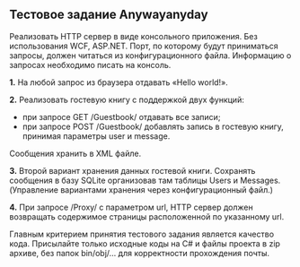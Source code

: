 ## Тестовое задание Anywayanyday

Реализовать HTTP сервер в виде консольного приложения. Без использования WCF, ASP.NET.
Порт, по которому будут приниматься запросы, должен читаться из конфигурационного файла. Информацию о запросах необходимо писать на консоль.

**1.** На любой запрос из браузера отдавать «Hello world!».

**2.** Реализовать гостевую книгу с поддержкой двух функций:

* при запросе GET /Guestbook/ отдавать все записи;
* при запросе POST /Guestbook/ добавлять запись в гостевую книгу, принимая параметры user и message.

Сообщения хранить в XML файле.

**3.** Второй вариант хранения данных гостевой книги.
Сохранять сообщения в базу SQLite организовав там таблицы Users и Messages.
(Управление вариантами хранения через конфигурационный файл.)

**4.** При запросе /Proxy/ с параметром url, HTTP сервер должен возвращать содержимое страницы расположенной по указанному url.

Главным критерием принятия тестового задания является качество кода.
Присылайте только исходные коды на C# и файлы проекта в zip архиве, без папок bin/obj/… для корректности прохождения почты.
